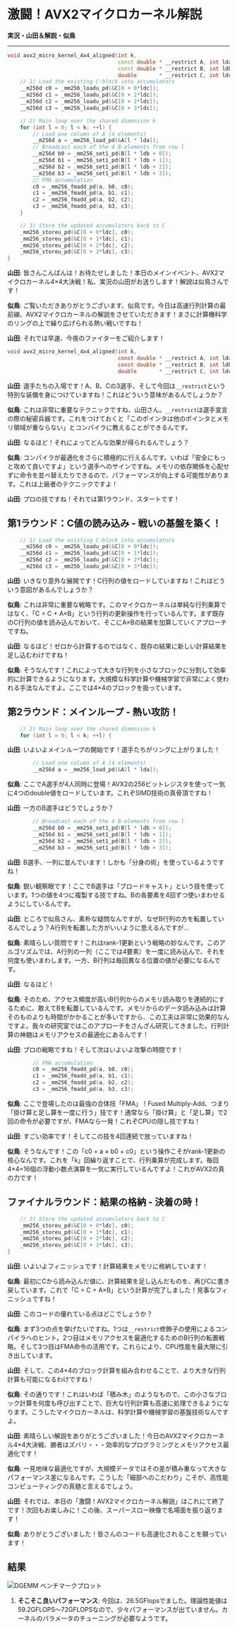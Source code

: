 # 激闘！AVX2マイクロカーネル解説

**実況・山田＆解説・似鳥**

---
```cpp
void avx2_micro_kernel_4x4_aligned(int k,
                                   const double * __restrict A, int lda,
                                   const double * __restrict B, int ldb,
                                   double       * __restrict C, int ldc) {
    // 1) Load the existing C-block into accumulators
    __m256d c0 = _mm256_loadu_pd(&C[0 + 0*ldc]);
    __m256d c1 = _mm256_loadu_pd(&C[0 + 1*ldc]);
    __m256d c2 = _mm256_loadu_pd(&C[0 + 2*ldc]);
    __m256d c3 = _mm256_loadu_pd(&C[0 + 3*ldc]);

    // 2) Main loop over the shared dimension k
    for (int l = 0; l < k; ++l) {
        // Load one column of A (4 elements)
        __m256d a = _mm256_load_pd(&A[l * lda]);
        // Broadcast each of the 4 B-elements from row l
        __m256d b0 = _mm256_set1_pd(B[l * ldb + 0]);
        __m256d b1 = _mm256_set1_pd(B[l * ldb + 1]);
        __m256d b2 = _mm256_set1_pd(B[l * ldb + 2]);
        __m256d b3 = _mm256_set1_pd(B[l * ldb + 3]);
        // FMA accumulation
        c0 = _mm256_fmadd_pd(a, b0, c0);
        c1 = _mm256_fmadd_pd(a, b1, c1);
        c2 = _mm256_fmadd_pd(a, b2, c2);
        c3 = _mm256_fmadd_pd(a, b3, c3);
    }

    // 3) Store the updated accumulators back to C
    _mm256_storeu_pd(&C[0 + 0*ldc], c0);
    _mm256_storeu_pd(&C[0 + 1*ldc], c1);
    _mm256_storeu_pd(&C[0 + 2*ldc], c2);
    _mm256_storeu_pd(&C[0 + 3*ldc], c3);
}
```
**山田**: 皆さんこんばんは！お待たせしました！本日のメインイベント、AVX2マイクロカーネル4×4大決戦！私、実況の山田がお送りします！解説は似鳥さんです！

**似鳥**: ご覧いただきありがとうございます、似鳥です。今日は高速行列計算の最前線、AVX2マイクロカーネルの解説をさせていただきます！まさに計算機科学のリングの上で繰り広げられる熱い戦いですね！

**山田**: それでは早速、今夜のファイターをご紹介します！

```c
void avx2_micro_kernel_4x4_aligned(int k,
                                   const double * __restrict A, int lda,
                                   const double * __restrict B, int ldb,
                                   double       * __restrict C, int ldc) {
```

**山田**: 選手たちの入場です！A、B、Cの3選手、そして今回は`__restrict`という特別な装備を身につけていますね！これはどういう意味があるんでしょうか？

**似鳥**: これは非常に重要なテクニックですね、山田さん。`__restrict`は選手宣言の際の秘密兵器です。これをつけておくと「このポインタは他のポインタとメモリ領域が重ならない」とコンパイラに教えることができるんです。

**山田**: なるほど！それによってどんな効果が得られるんでしょう？

**似鳥**: コンパイラが最適化をさらに積極的に行えるんです。いわば「安全にもっと攻めて良いですよ」という選手へのサインですね。メモリの依存関係を心配せずに命令を並べ替えたりできるので、パフォーマンスが向上する可能性があります。これは上級者のテクニックですよ！

**山田**: プロの技ですね！それでは第1ラウンド、スタートです！

## 第1ラウンド：C値の読み込み - 戦いの基盤を築く！

```c
    // 1) Load the existing C-block into accumulators
    __m256d c0 = _mm256_loadu_pd(&C[0 + 0*ldc]);
    __m256d c1 = _mm256_loadu_pd(&C[0 + 1*ldc]);
    __m256d c2 = _mm256_loadu_pd(&C[0 + 2*ldc]);
    __m256d c3 = _mm256_loadu_pd(&C[0 + 3*ldc]);
```

**山田**: いきなり意外な展開です！C行列の値をロードしていますね！これはどういう意図があるんでしょうか？

**似鳥**: これは非常に重要な戦略です。このマイクロカーネルは単純な行列乗算ではなく、「C = C + A×B」という行列の更新操作を行っているんです。まず既存のC行列の値を読み込んでおいて、そこにA×Bの結果を加算していくアプローチですね。

**山田**: なるほど！ゼロから計算するのではなく、既存の結果に新しい計算結果を足し込むわけですね！

**似鳥**: そうなんです！これによって大きな行列を小さなブロックに分割して効率的に計算できるようになります。大規模な科学計算や機械学習で非常によく使われる手法なんですよ。ここでは4×4のブロックを扱っています。

## 第2ラウンド：メインループ - 熱い攻防！

```c
    // 2) Main loop over the shared dimension k
    for (int l = 0; l < k; ++l) {
```

**山田**: いよいよメインループの開始です！選手たちがリングに上がりました！

```c
        // Load one column of A (4 elements)
        __m256d a = _mm256_load_pd(&A[l * lda]);
```

**似鳥**: ここでA選手が4人同時に登場！AVX2の256ビットレジスタを使って一気に4つのdouble値をロードしています。これぞSIMD技術の真骨頂ですね！

**山田**: 一方のB選手はどうでしょうか？

```c
        // Broadcast each of the 4 B-elements from row l
        __m256d b0 = _mm256_set1_pd(B[l * ldb + 0]);
        __m256d b1 = _mm256_set1_pd(B[l * ldb + 1]);
        __m256d b2 = _mm256_set1_pd(B[l * ldb + 2]);
        __m256d b3 = _mm256_set1_pd(B[l * ldb + 3]);
```

**山田**: B選手、一列に並んでいます！しかも「分身の術」を使っているようですね！

**似鳥**: 鋭い観察眼です！ここでB選手は「ブロードキャスト」という技を使っています。1つの値を4つに複製する技ですね。Bの各要素を4回ずつ使いまわせるようにしているんです。

**山田**: ところで似鳥さん、素朴な疑問なんですが、なぜB行列の方を転置しているんでしょう？A行列を転置した方がいいように思えるんですが...

**似鳥**: 素晴らしい質問です！これはrank-1更新という戦略の妙なんです。このアルゴリズムでは、A行列の一列（ここでは4要素）を一度に読み込んで、それを何度も使いまわします。一方、B行列は毎回異なる位置の値が必要になるんです。

**山田**: なるほど！

**似鳥**: そのため、アクセス頻度が高いB行列からのメモリ読み取りを連続的にするために、敢えてBを転置しているんです。メモリからのデータ読み込みは計算そのものよりも時間がかかることが多いですから、この工夫は非常に効果的なんですよ。我々の研究室ではこのアプローチをさんざん研究してきました。行列計算の神髄はメモリアクセスの最適化にあるんです！

**山田**: プロの戦略ですね！そして次はいよいよ攻撃の時間です！

```c
        // FMA accumulation
        c0 = _mm256_fmadd_pd(a, b0, c0);
        c1 = _mm256_fmadd_pd(a, b1, c1);
        c2 = _mm256_fmadd_pd(a, b2, c2);
        c3 = _mm256_fmadd_pd(a, b3, c3);
```

**似鳥**: ここで登場したのは最強の合体技「FMA」！Fused Multiply-Add、つまり「掛け算と足し算を一度に行う」技です！通常なら「掛け算」と「足し算」で2回の命令が必要ですが、FMAなら一発！これぞCPUの隠し技ですね！

**山田**: すごい効率です！そしてこの技を4回連続で放っていますね！

**似鳥**: そうなんです！この「c0 = a × b0 + c0」という操作こそがrank-1更新の核心なんです。これを「k」回繰り返すことで、行列乗算が完成します。毎回4×4=16個の浮動小数点演算を一気に実行しているんですよ！これがAVX2の真の力です！

## ファイナルラウンド：結果の格納 - 決着の時！

```c
    // 3) Store the updated accumulators back to C
    _mm256_storeu_pd(&C[0 + 0*ldc], c0);
    _mm256_storeu_pd(&C[0 + 1*ldc], c1);
    _mm256_storeu_pd(&C[0 + 2*ldc], c2);
    _mm256_storeu_pd(&C[0 + 3*ldc], c3);
}
```

**山田**: いよいよフィニッシュです！計算結果をメモリに格納しています！

**似鳥**: 最初にCから読み込んだ値に、計算結果を足し込んだものを、再びCに書き戻しています。これで「C = C + A×B」という計算が完了しました！見事なフィニッシュですね！

**山田**: このコードの優れている点はどこでしょうか？

**似鳥**: まず3つの点を挙げたいですね。1つは`__restrict`修飾子の使用によるコンパイラへのヒント。2つ目はメモリアクセスを最適化するためのB行列の転置戦略。そして3つ目はFMA命令の活用です。これらにより、CPU性能を最大限に引き出しています。

**山田**: そして、この4×4のブロック計算を組み合わせることで、より大きな行列計算も可能になるわけですね！

**似鳥**: その通りです！これはいわば「積み木」のようなもので、この小さなブロック計算を何度も呼び出すことで、巨大な行列計算も高速に処理できるようになります。こうしたマイクロカーネルは、科学計算や機械学習の基盤技術なんですよ。

**山田**: 素晴らしい解説をありがとうございました！今日のAVX2マイクロカーネル4×4大決戦、勝者はズバリ・・・効率的なプログラミングとメモリアクセス最適化です！

**似鳥**: 一見地味な最適化ですが、大規模データではその差が積み重なって大きなパフォーマンス差になるんです。こうした「細部へのこだわり」こそが、高性能コンピューティングの真髄と言えるでしょう。

**山田**: それでは、本日の「激闘！AVX2マイクロカーネル解説」はこれにて終了です！次回もお楽しみに！この後、スーパースロー映像で名場面を振り返ります！

**似鳥**: ありがとうございました！皆さんのコードも高速化されることを願っています！



## 結果
![DGEMM ベンチマークプロット](16/dgemm_benchmark_comparison_plot.png)


1. **そこそこ良いパフォーマンス**: 今回は、26.5GFlopsでました。理論性能値は59.2GFLOPS～72GFLOPSなので、少々パフォーマンスが出ていません。カーネルのパラメータのチューニングが必要なようです。

 
